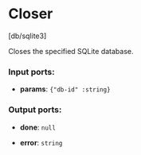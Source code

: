 # Closer

[db/sqlite3]

Closes the specified SQLite database.

### Input ports:

* __params__: `{"db-id" :string}`

### Output ports:

* __done__: `null`


* __error__: `string`

